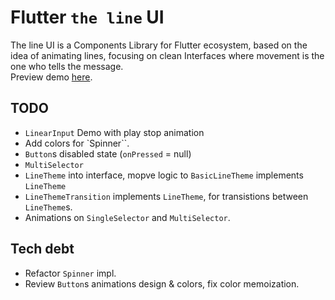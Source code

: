 # Flutter `the line` UI

The line UI is a Components Library for Flutter ecosystem, based on the idea of animating lines, focusing on clean Interfaces where movement is the one who tells the message.  
Preview demo [here](https://briancraig.github.io/line_ui/).  

## TODO

- `LinearInput` Demo with play stop animation
- Add colors for `Spinner``.
- `Button`s disabled state (`onPressed` = null)
- `MultiSelector`
- `LineTheme` into interface, mopve logic to `BasicLineTheme` implements `LineTheme` 
- `LineThemeTransition` implements `LineTheme`, for transistions between `LineTheme`s. 
- Animations on `SingleSelector` and `MultiSelector`.

## Tech debt

- Refactor `Spinner` impl. 
- Review `Button`s animations design & colors, fix color memoization.